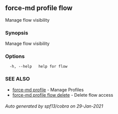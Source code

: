 ## force-md profile flow

Manage flow visibility

### Synopsis

Manage flow visibility

### Options

```
  -h, --help   help for flow
```

### SEE ALSO

* [force-md profile](force-md_profile.md)	 - Manage Profiles
* [force-md profile flow delete](force-md_profile_flow_delete.md)	 - Delete flow access

###### Auto generated by spf13/cobra on 29-Jan-2021
